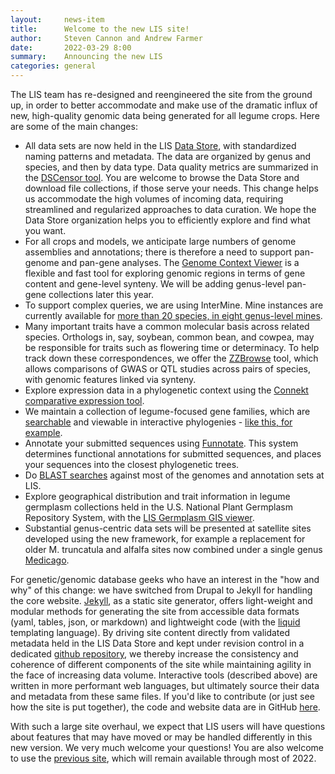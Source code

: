 ```yaml
---
layout:     news-item
title:      Welcome to the new LIS site!
author:     Steven Cannon and Andrew Farmer
date:       2022-03-29 8:00
summary:    Announcing the new LIS
categories: general
---
```

The LIS team has re-designed and reengineered the site from the ground up, in order to better accommodate and make use of the dramatic influx of new, high-quality genomic data being generated for all legume crops. Here are some of the main changes:
* All data sets are now held in the LIS [Data Store](https://data.legumeinfo.org/), with standardized naming patterns and metadata. The data are organized by genus and species, and then by data type. Data quality metrics are summarized in the [DSCensor tool](https://dscensor.legumeinfo.org). You are welcome to browse the Data Store and download file collections, if those serve your needs. This change helps us accommodate the high volumes of incoming data, requiring streamlined and regularized approaches to data curation. We hope the Data Store organization helps you to efficiently explore and find what you want.
* For all crops and models, we anticipate large numbers of genome assemblies and annotations; there is therefore a need to support pan-genome and pan-gene analyses. The [Genome Context Viewer](https://gcv.legumeinfo.org/) is a flexible and fast tool for exploring genomic regions in terms of gene content and gene-level synteny. We will be adding genus-level pan-gene collections later this year.
* To support complex queries, we are using InterMine. Mine instances are currently available for [more than 20 species, in eight genus-level mines](https://mines.legumeinfo.org).
* Many important traits have a common molecular basis across related species. Orthologs in, say, soybean, common bean, and cowpea, may be responsible for traits such as flowering time or determinacy. To help track down these correspondences, we offer the [ZZBrowse](https://zzbrowse.legumeinfo.org) tool, which allows comparisons of GWAS or QTL studies across pairs of species, with genomic features linked via synteny.
* Explore expression data in a phylogenetic context using the [Connekt comparative expression tool](https://conekt.legumeinfo.org/species/).
* We maintain a collection of legume-focused gene families, which are [searchable](https://funnotate.legumeinfo.org/?search) and viewable in interactive phylogenies - [like this, for example](https://funnotate.legumeinfo.org/?family=L_54XDXL).
* Annotate your submitted sequences using [Funnotate](https://funnotate.legumeinfo.org). This system determines functional annotations for submitted sequences, and places your sequences into the closest phylogenetic trees.
* Do [BLAST searches](https://sequenceserver.legumeinfo.org/) against most of the genomes and annotation sets at LIS.
* Explore geographical distribution and trait information in legume germplasm collections held in the U.S. National Plant Germplasm Repository System, with the [LIS Germplasm GIS viewer](https://germplasm-map.legumeinfo.org/).
* Substantial genus-centric data sets will be presented at satellite sites developed using the new framework, for example a replacement for older M. truncatula and alfalfa sites now combined under a single genus [Medicago](https://medicago.legumeinfo.org).

For genetic/genomic database geeks who have an interest in the "how and why" of this change: we have switched from Drupal to Jekyll for handling the core website. [Jekyll](http://jekyllrb.com/), as a static site generator, offers light-weight and modular methods for generating the site from accessible data formats (yaml, tables, json, or markdown) and lightweight code (with the [liquid](https://shopify.github.io/liquid/) templating language). By driving site content directly from validated metadata held in the LIS Data Store and kept under revision control in a dedicated [github repository](https://github.com/legumeinfo/datastore-metadata), we thereby increase the consistency and coherence of different components of the site while maintaining agility in the face of increasing data volume. Interactive tools (described above) are written in more performant web languages, but ultimately source their data and metadata from these same files. If you'd like to contribute (or just see how the site is put together), the code and website data are in GitHub [here](https://github.com/legumeinfo/jekyll-legumeinfo).

With such a large site overhaul, we expect that LIS users will have questions about features that may have moved or may be handled differently in this new version. We very much welcome your questions! You are also welcome to use the [previous site](https://legacy.legumeinfo.org), which will remain available through most of 2022.
